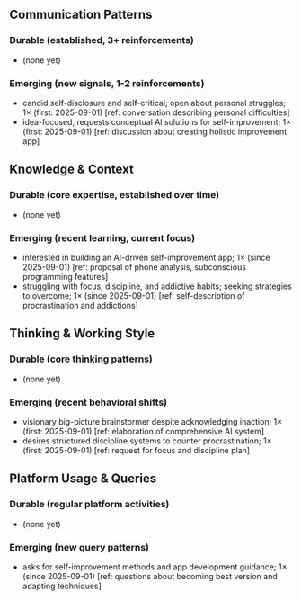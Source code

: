 ## Communication Patterns
### Durable (established, 3+ reinforcements)
- (none yet)

### Emerging (new signals, 1-2 reinforcements)
- candid self-disclosure and self-critical; open about personal struggles; 1× (first: 2025-09-01) [ref: conversation describing personal difficulties]
- idea-focused, requests conceptual AI solutions for self-improvement; 1× (first: 2025-09-01) [ref: discussion about creating holistic improvement app]

## Knowledge & Context
### Durable (core expertise, established over time)
- (none yet)

### Emerging (recent learning, current focus)
- interested in building an AI-driven self-improvement app; 1× (since 2025-09-01) [ref: proposal of phone analysis, subconscious programming features]
- struggling with focus, discipline, and addictive habits; seeking strategies to overcome; 1× (since 2025-09-01) [ref: self-description of procrastination and addictions]

## Thinking & Working Style
### Durable (core thinking patterns)
- (none yet)

### Emerging (recent behavioral shifts)
- visionary big-picture brainstormer despite acknowledging inaction; 1× (first: 2025-09-01) [ref: elaboration of comprehensive AI system]
- desires structured discipline systems to counter procrastination; 1× (first: 2025-09-01) [ref: request for focus and discipline plan]

## Platform Usage & Queries
### Durable (regular platform activities)
- (none yet)

### Emerging (new query patterns)
- asks for self-improvement methods and app development guidance; 1× (since 2025-09-01) [ref: questions about becoming best version and adapting techniques]